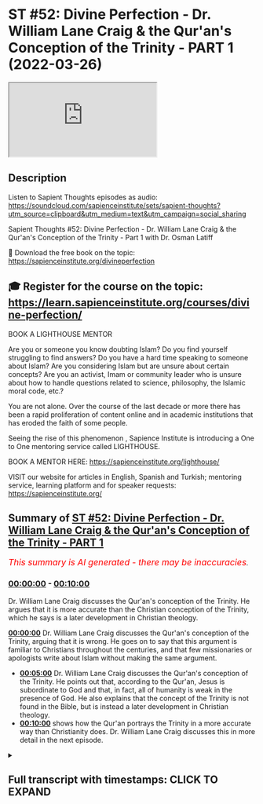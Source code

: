 # ST #52: Divine Perfection - Dr. William Lane Craig & the Qur'an's Conception of the Trinity - PART 1 (2022-03-26)

<iframe loading='lazy' src='https://www.youtube.com/embed/2a3SWU35qxo'></iframe>

## Description

Listen to Sapient Thoughts episodes as audio: https://soundcloud.com/sapienceinstitute/sets/sapient-thoughts?utm_source=clipboard&utm_medium=text&utm_campaign=social_sharing

Sapient Thoughts #52: Divine Perfection - Dr. William Lane Craig & the Qur'an's Conception of the Trinity - Part 1 with Dr. Osman Latiff

📖 Download the free book on the topic: https://sapienceinstitute.org/divineperfection

🎓 Register for the course on the topic: https://learn.sapienceinstitute.org/courses/divine-perfection/
----
BOOK A LIGHTHOUSE MENTOR

Are you or someone you know doubting Islam? Do you find yourself struggling to find answers?  Do you have a hard time speaking to someone about Islam?  Are you considering Islam but are unsure about certain concepts?  Are you an activist, Imam or community leader who is unsure about how to handle questions related to science, philosophy, the Islamic moral code, etc.?

You are not alone.  Over the course of the last decade or more there has been a rapid proliferation of content online and in academic institutions that has eroded the faith of some people.

Seeing the rise of  this phenomenon , Sapience Institute is introducing a One to One mentoring service called LIGHTHOUSE.

BOOK A MENTOR HERE: https://sapienceinstitute.org/lighthouse/

VISIT our website for articles in English, Spanish and Turkish; mentoring service, learning platform and for speaker requests: https://sapienceinstitute.org/

## Summary of [ST #52: Divine Perfection - Dr. William Lane Craig & the Qur'an's Conception of the Trinity - PART 1](https://www.youtube.com/watch?v=2a3SWU35qxo)


*<span style="color:red; font-size:125%">This summary is AI generated - there may be inaccuracies</span>. [](/)*

### [00:00:00](https://www.youtube.com/watch?v=2a3SWU35qxo&t=0) - [00:10:00](https://www.youtube.com/watch?v=2a3SWU35qxo&t=600)

 Dr. William Lane Craig discusses the Qur'an's conception of the Trinity. He argues that it is more accurate than the Christian conception of the Trinity, which he says is a later development in Christian theology.

**[00:00:00](https://www.youtube.com/watch?v=2a3SWU35qxo&t=0)**  Dr. William Lane Craig discusses the Qur'an's conception of the Trinity, arguing that it is wrong. He goes on to say that this argument is familiar to Christians throughout the centuries, and that few missionaries or apologists write about Islam without making the same argument.
* **[00:05:00](https://www.youtube.com/watch?v=2a3SWU35qxo&t=300)**  Dr. William Lane Craig discusses the Qur'an's conception of the Trinity. He points out that, according to the Qur'an, Jesus is subordinate to God and that, in fact, all of humanity is weak in the presence of God. He also explains that the concept of the Trinity is not found in the Bible, but is instead a later development in Christian theology.
* **[00:10:00](https://www.youtube.com/watch?v=2a3SWU35qxo&t=600)**  shows how the Qur'an portrays the Trinity in a more accurate way than Christianity does. Dr. William Lane Craig discusses this in more detail in the next episode.

<details><summary><h2>Full transcript with timestamps: CLICK TO EXPAND</h2></summary>

[0:00:11](https://youtu.be/2a3SWU35qxo?t=11) now of course we're going through my  
[0:00:13](https://youtu.be/2a3SWU35qxo?t=13) book  
[0:00:14](https://youtu.be/2a3SWU35qxo?t=14) divine perfection christianity and islam  
[0:00:16](https://youtu.be/2a3SWU35qxo?t=16) on sin and salvation published this year  
[0:00:18](https://youtu.be/2a3SWU35qxo?t=18) by sapience institute the book as we  
[0:00:20](https://youtu.be/2a3SWU35qxo?t=20) said before is a response primarily to  
[0:00:24](https://youtu.be/2a3SWU35qxo?t=24) dr william craig in his arguments  
[0:00:26](https://youtu.be/2a3SWU35qxo?t=26) against islamic theism but also it  
[0:00:28](https://youtu.be/2a3SWU35qxo?t=28) covers the writings and the works and  
[0:00:31](https://youtu.be/2a3SWU35qxo?t=31) the arguments made by other christian  
[0:00:34](https://youtu.be/2a3SWU35qxo?t=34) apologists and missionaries and  
[0:00:36](https://youtu.be/2a3SWU35qxo?t=36) evangelists as well including people  
[0:00:38](https://youtu.be/2a3SWU35qxo?t=38) like samuel zwiemer people going all the  
[0:00:40](https://youtu.be/2a3SWU35qxo?t=40) way back to john of damascus thomas  
[0:00:42](https://youtu.be/2a3SWU35qxo?t=42) aquinas billy siekhon and so many others  
[0:00:45](https://youtu.be/2a3SWU35qxo?t=45) as well james langford and so many  
[0:00:47](https://youtu.be/2a3SWU35qxo?t=47) others as well  
[0:00:49](https://youtu.be/2a3SWU35qxo?t=49) we spoke last time about the basic  
[0:00:50](https://youtu.be/2a3SWU35qxo?t=50) introduction behind the book what does  
[0:00:52](https://youtu.be/2a3SWU35qxo?t=52) the book in fact cover why why the book  
[0:00:54](https://youtu.be/2a3SWU35qxo?t=54) in the first place the book is an  
[0:00:56](https://youtu.be/2a3SWU35qxo?t=56) islamic response to clarify the the  
[0:00:59](https://youtu.be/2a3SWU35qxo?t=59) misguiding uh  
[0:01:01](https://youtu.be/2a3SWU35qxo?t=61) accusations about islam made by dr  
[0:01:04](https://youtu.be/2a3SWU35qxo?t=64) william lane craig and others and  
[0:01:06](https://youtu.be/2a3SWU35qxo?t=66) setting the record straight really what  
[0:01:08](https://youtu.be/2a3SWU35qxo?t=68) does the quran really say about these  
[0:01:09](https://youtu.be/2a3SWU35qxo?t=69) things that they claim that it says  
[0:01:12](https://youtu.be/2a3SWU35qxo?t=72) now the first the first argument i'm  
[0:01:14](https://youtu.be/2a3SWU35qxo?t=74) going to make in fact as a response to  
[0:01:16](https://youtu.be/2a3SWU35qxo?t=76) craig is is the first argument that he  
[0:01:18](https://youtu.be/2a3SWU35qxo?t=78) makes himself on his article about the  
[0:01:21](https://youtu.be/2a3SWU35qxo?t=81) concept of god in islam and another one  
[0:01:24](https://youtu.be/2a3SWU35qxo?t=84) called do muslims christians worship the  
[0:01:25](https://youtu.be/2a3SWU35qxo?t=85) same god in his website from his website  
[0:01:27](https://youtu.be/2a3SWU35qxo?t=87) called a reasonable faith and that is  
[0:01:29](https://youtu.be/2a3SWU35qxo?t=89) about the omniscience of of god the  
[0:01:32](https://youtu.be/2a3SWU35qxo?t=92) all-knowing nature of god  
[0:01:34](https://youtu.be/2a3SWU35qxo?t=94) christians have for centuries this  
[0:01:37](https://youtu.be/2a3SWU35qxo?t=97) argument is really important for all of  
[0:01:39](https://youtu.be/2a3SWU35qxo?t=99) us to understand  
[0:01:40](https://youtu.be/2a3SWU35qxo?t=100) christians for for centuries have made  
[0:01:42](https://youtu.be/2a3SWU35qxo?t=102) this argument that the quranic  
[0:01:44](https://youtu.be/2a3SWU35qxo?t=104) conception of the trinity is wrong  
[0:01:48](https://youtu.be/2a3SWU35qxo?t=108) who makes this john of damascus from the  
[0:01:51](https://youtu.be/2a3SWU35qxo?t=111) from early islam this is going back  
[0:01:53](https://youtu.be/2a3SWU35qxo?t=113) almost two thousand years makes this  
[0:01:55](https://youtu.be/2a3SWU35qxo?t=115) argument is far predating william lane  
[0:01:58](https://youtu.be/2a3SWU35qxo?t=118) craig and throughout the centuries they  
[0:02:00](https://youtu.be/2a3SWU35qxo?t=120) built upon that same argument the  
[0:02:02](https://youtu.be/2a3SWU35qxo?t=122) quranic outline of the trinity is wrong  
[0:02:05](https://youtu.be/2a3SWU35qxo?t=125) in fact it's hard pressed to find a  
[0:02:07](https://youtu.be/2a3SWU35qxo?t=127) missionary who doesn't in fact say that  
[0:02:09](https://youtu.be/2a3SWU35qxo?t=129) it's hard for a press to find a  
[0:02:11](https://youtu.be/2a3SWU35qxo?t=131) missionary or an evangelist or a  
[0:02:14](https://youtu.be/2a3SWU35qxo?t=134) christian you know  
[0:02:16](https://youtu.be/2a3SWU35qxo?t=136) apolog apologist who's writing on islam  
[0:02:18](https://youtu.be/2a3SWU35qxo?t=138) in the quran who doesn't make that  
[0:02:20](https://youtu.be/2a3SWU35qxo?t=140) argument so it's more more necessary for  
[0:02:22](https://youtu.be/2a3SWU35qxo?t=142) us therefore to clarify the truth about  
[0:02:24](https://youtu.be/2a3SWU35qxo?t=144) this matter to know of it to be sure of  
[0:02:26](https://youtu.be/2a3SWU35qxo?t=146) it and to see where the christians make  
[0:02:28](https://youtu.be/2a3SWU35qxo?t=148) their mistake and let's start therefore  
[0:02:31](https://youtu.be/2a3SWU35qxo?t=151) in the name of allah the most merciful  
[0:02:33](https://youtu.be/2a3SWU35qxo?t=153) the most compassionate now this is the  
[0:02:35](https://youtu.be/2a3SWU35qxo?t=155) argument william lane craig quotes from  
[0:02:38](https://youtu.be/2a3SWU35qxo?t=158) the quran from chapter 5 verse 1 1 6.  
[0:02:42](https://youtu.be/2a3SWU35qxo?t=162) there is a dialogue between jesus  
[0:02:43](https://youtu.be/2a3SWU35qxo?t=163) between isa al-islam isabel maryam the  
[0:02:46](https://youtu.be/2a3SWU35qxo?t=166) son of mary and god himself allah this  
[0:02:49](https://youtu.be/2a3SWU35qxo?t=169) happens of course in the next life and  
[0:02:51](https://youtu.be/2a3SWU35qxo?t=171) in this verse it begins by saying  
[0:02:56](https://youtu.be/2a3SWU35qxo?t=176) when allah says to jesus  
[0:02:59](https://youtu.be/2a3SWU35qxo?t=179) oh jesus the son of mary  
[0:03:02](https://youtu.be/2a3SWU35qxo?t=182) enter  
[0:03:05](https://youtu.be/2a3SWU35qxo?t=185) did you tell people to take you and your  
[0:03:08](https://youtu.be/2a3SWU35qxo?t=188) mother as two deities besides allah now  
[0:03:12](https://youtu.be/2a3SWU35qxo?t=192) notice something  
[0:03:13](https://youtu.be/2a3SWU35qxo?t=193) these verses if you check them yourself  
[0:03:15](https://youtu.be/2a3SWU35qxo?t=195) they go from 116 to 117 118 chapter 5.  
[0:03:20](https://youtu.be/2a3SWU35qxo?t=200) so my book kind of goes through the  
[0:03:23](https://youtu.be/2a3SWU35qxo?t=203) christian literature and i and i try and  
[0:03:25](https://youtu.be/2a3SWU35qxo?t=205) see how are the christians using these  
[0:03:27](https://youtu.be/2a3SWU35qxo?t=207) verses  
[0:03:28](https://youtu.be/2a3SWU35qxo?t=208) and it's very rare almost never  
[0:03:32](https://youtu.be/2a3SWU35qxo?t=212) do christians bother to mention the  
[0:03:34](https://youtu.be/2a3SWU35qxo?t=214) entire dialogue between allah and jesus  
[0:03:37](https://youtu.be/2a3SWU35qxo?t=217) in in this verses in these verses but in  
[0:03:40](https://youtu.be/2a3SWU35qxo?t=220) fact they part quote  
[0:03:43](https://youtu.be/2a3SWU35qxo?t=223) one half of the first verse and he does  
[0:03:46](https://youtu.be/2a3SWU35qxo?t=226) the same thing william lane does the  
[0:03:48](https://youtu.be/2a3SWU35qxo?t=228) same thing uh  
[0:03:50](https://youtu.be/2a3SWU35qxo?t=230) others after him and before him do the  
[0:03:52](https://youtu.be/2a3SWU35qxo?t=232) same thing  
[0:03:53](https://youtu.be/2a3SWU35qxo?t=233) the the part quote that one part of that  
[0:03:55](https://youtu.be/2a3SWU35qxo?t=235) first verse what i've just quoted for  
[0:03:58](https://youtu.be/2a3SWU35qxo?t=238) you for example this part and they say  
[0:04:00](https://youtu.be/2a3SWU35qxo?t=240) based upon this which is a straw man  
[0:04:02](https://youtu.be/2a3SWU35qxo?t=242) argument they say based upon this uh it  
[0:04:04](https://youtu.be/2a3SWU35qxo?t=244) shows that the quran has a conception of  
[0:04:07](https://youtu.be/2a3SWU35qxo?t=247) the trinity whether it's god himself or  
[0:04:09](https://youtu.be/2a3SWU35qxo?t=249) they might identify as the father and  
[0:04:11](https://youtu.be/2a3SWU35qxo?t=251) jesus who they see as a son and mary  
[0:04:14](https://youtu.be/2a3SWU35qxo?t=254) mary is involved here because there's  
[0:04:16](https://youtu.be/2a3SWU35qxo?t=256) two deities besides allah and it seems  
[0:04:18](https://youtu.be/2a3SWU35qxo?t=258) well there's three deities therefore  
[0:04:20](https://youtu.be/2a3SWU35qxo?t=260) maybe it's kind of a three-ness doctrine  
[0:04:23](https://youtu.be/2a3SWU35qxo?t=263) or a trinity doctrine that the quran is  
[0:04:25](https://youtu.be/2a3SWU35qxo?t=265) is shedding light on but i want us to  
[0:04:27](https://youtu.be/2a3SWU35qxo?t=267) look at this very very carefully with a  
[0:04:29](https://youtu.be/2a3SWU35qxo?t=269) lot of new ones with a lot of  
[0:04:30](https://youtu.be/2a3SWU35qxo?t=270) understanding the verse therefore again  
[0:04:32](https://youtu.be/2a3SWU35qxo?t=272) says  
[0:04:33](https://youtu.be/2a3SWU35qxo?t=273) allah says to jesus  
[0:04:38](https://youtu.be/2a3SWU35qxo?t=278) did you tell people to take you and your  
[0:04:41](https://youtu.be/2a3SWU35qxo?t=281) mother as to these cities besides allah  
[0:04:43](https://youtu.be/2a3SWU35qxo?t=283) that's where they stop well we're going  
[0:04:44](https://youtu.be/2a3SWU35qxo?t=284) to carry on going and see what else does  
[0:04:46](https://youtu.be/2a3SWU35qxo?t=286) it say in these verses  
[0:04:48](https://youtu.be/2a3SWU35qxo?t=288) so jesus now responds to god and says to  
[0:04:51](https://youtu.be/2a3SWU35qxo?t=291) god subhana qaali subhanak now subhanak  
[0:04:54](https://youtu.be/2a3SWU35qxo?t=294) is a beautiful reference because subhan  
[0:04:58](https://youtu.be/2a3SWU35qxo?t=298) means that free of all imperfections are  
[0:05:02](https://youtu.be/2a3SWU35qxo?t=302) you and only you o allah  
[0:05:04](https://youtu.be/2a3SWU35qxo?t=304) subhanak  
[0:05:05](https://youtu.be/2a3SWU35qxo?t=305) free of all imperfections are you and  
[0:05:08](https://youtu.be/2a3SWU35qxo?t=308) only you o allah subhanak mayakun ali  
[0:05:11](https://youtu.be/2a3SWU35qxo?t=311) and akul  
[0:05:13](https://youtu.be/2a3SWU35qxo?t=313) i had no right to say what i had no  
[0:05:15](https://youtu.be/2a3SWU35qxo?t=315) right to say  
[0:05:17](https://youtu.be/2a3SWU35qxo?t=317) i had no right to say what had no right  
[0:05:19](https://youtu.be/2a3SWU35qxo?t=319) to i couldn't say what i had no right to  
[0:05:20](https://youtu.be/2a3SWU35qxo?t=320) say he says to allah meaning issa jesus  
[0:05:22](https://youtu.be/2a3SWU35qxo?t=322) is subordinated everybody is subordinate  
[0:05:26](https://youtu.be/2a3SWU35qxo?t=326) everyone is weak in the presence of god  
[0:05:29](https://youtu.be/2a3SWU35qxo?t=329) almighty allah tells us  
[0:05:31](https://youtu.be/2a3SWU35qxo?t=331) or people of civilization or humanity  
[0:05:36](https://youtu.be/2a3SWU35qxo?t=336) all of you are poor  
[0:05:38](https://youtu.be/2a3SWU35qxo?t=338) impoverished weak dependent before allah  
[0:05:41](https://youtu.be/2a3SWU35qxo?t=341) and allah is  
[0:05:42](https://youtu.be/2a3SWU35qxo?t=342) and allah is hamid and allah is rich and  
[0:05:44](https://youtu.be/2a3SWU35qxo?t=344) free of all need and so this jesus  
[0:05:47](https://youtu.be/2a3SWU35qxo?t=347) is the seventh of allah saying to allah  
[0:05:49](https://youtu.be/2a3SWU35qxo?t=349) saying to god glory be to you free of  
[0:05:52](https://youtu.be/2a3SWU35qxo?t=352) all imperfections are you and on you oh  
[0:05:53](https://youtu.be/2a3SWU35qxo?t=353) allah i had no right to say what i had  
[0:05:56](https://youtu.be/2a3SWU35qxo?t=356) no right to say and then he says to  
[0:05:58](https://youtu.be/2a3SWU35qxo?t=358) allah they never quote this by the way  
[0:06:00](https://youtu.be/2a3SWU35qxo?t=360) in kuntu kul tuho  
[0:06:01](https://youtu.be/2a3SWU35qxo?t=361) tahu if i had said it then you would  
[0:06:04](https://youtu.be/2a3SWU35qxo?t=364) have known that i said it if i said it  
[0:06:06](https://youtu.be/2a3SWU35qxo?t=366) then you would have known that i said it  
[0:06:08](https://youtu.be/2a3SWU35qxo?t=368) and they never get this far quoting  
[0:06:10](https://youtu.be/2a3SWU35qxo?t=370) either not william named craig not the  
[0:06:11](https://youtu.be/2a3SWU35qxo?t=371) others either  
[0:06:12](https://youtu.be/2a3SWU35qxo?t=372) if i said it then you would have known  
[0:06:14](https://youtu.be/2a3SWU35qxo?t=374) that i said it  
[0:06:15](https://youtu.be/2a3SWU35qxo?t=375) right  
[0:06:16](https://youtu.be/2a3SWU35qxo?t=376) he says to allah  
[0:06:18](https://youtu.be/2a3SWU35qxo?t=378) ta'ala mafia nfc you know what is within  
[0:06:21](https://youtu.be/2a3SWU35qxo?t=381) me and i don't know what is within you  
[0:06:23](https://youtu.be/2a3SWU35qxo?t=383) and you are  
[0:06:24](https://youtu.be/2a3SWU35qxo?t=384) you are the knower of the unseen allah  
[0:06:26](https://youtu.be/2a3SWU35qxo?t=386) knows all things our epistemic we have  
[0:06:29](https://youtu.be/2a3SWU35qxo?t=389) limitations in understanding anything  
[0:06:32](https://youtu.be/2a3SWU35qxo?t=392) and he says to allah  
[0:06:33](https://youtu.be/2a3SWU35qxo?t=393) if i said it you would have known it  
[0:06:35](https://youtu.be/2a3SWU35qxo?t=395) that i said it and you know all things  
[0:06:37](https://youtu.be/2a3SWU35qxo?t=397) you know what's within me i don't know  
[0:06:38](https://youtu.be/2a3SWU35qxo?t=398) anything about you oh allah and what's  
[0:06:39](https://youtu.be/2a3SWU35qxo?t=399) within you oh allah  
[0:06:41](https://youtu.be/2a3SWU35qxo?t=401) then he says to allah beautifully they  
[0:06:42](https://youtu.be/2a3SWU35qxo?t=402) never get this far by the way either and  
[0:06:43](https://youtu.be/2a3SWU35qxo?t=403) they're quoting and i quote them to show  
[0:06:45](https://youtu.be/2a3SWU35qxo?t=405) you in the book they never get this far  
[0:06:48](https://youtu.be/2a3SWU35qxo?t=408) in quoting right then he says to allah  
[0:06:51](https://youtu.be/2a3SWU35qxo?t=411) he says  
[0:06:54](https://youtu.be/2a3SWU35qxo?t=414) i never said anything to them except  
[0:06:56](https://youtu.be/2a3SWU35qxo?t=416) what you commanded me to tell them how  
[0:06:58](https://youtu.be/2a3SWU35qxo?t=418) powerful is that  
[0:07:00](https://youtu.be/2a3SWU35qxo?t=420) right how powerful is that i never said  
[0:07:01](https://youtu.be/2a3SWU35qxo?t=421) anything except what he commanded me to  
[0:07:02](https://youtu.be/2a3SWU35qxo?t=422) tell them  
[0:07:03](https://youtu.be/2a3SWU35qxo?t=423) he says and when i uh which was what an  
[0:07:06](https://youtu.be/2a3SWU35qxo?t=426) allah arab  
[0:07:07](https://youtu.be/2a3SWU35qxo?t=427) to worship allah my lord and your lord  
[0:07:09](https://youtu.be/2a3SWU35qxo?t=429) that is the that is the quranic message  
[0:07:12](https://youtu.be/2a3SWU35qxo?t=432) of all the prophets of allah including  
[0:07:15](https://youtu.be/2a3SWU35qxo?t=435) jesus the son of mary worship god my  
[0:07:18](https://youtu.be/2a3SWU35qxo?t=438) lord and your lord that is the most  
[0:07:20](https://youtu.be/2a3SWU35qxo?t=440) plain truth of even  
[0:07:22](https://youtu.be/2a3SWU35qxo?t=442) even those words you might look at as  
[0:07:24](https://youtu.be/2a3SWU35qxo?t=444) being clear decisive unambiguous  
[0:07:26](https://youtu.be/2a3SWU35qxo?t=446) unequivocal words from the bible are  
[0:07:28](https://youtu.be/2a3SWU35qxo?t=448) saying that from the words of jesus that  
[0:07:30](https://youtu.be/2a3SWU35qxo?t=450) jesus says you know is my lord and jesus  
[0:07:33](https://youtu.be/2a3SWU35qxo?t=453) god is my lord and your lord and that's  
[0:07:35](https://youtu.be/2a3SWU35qxo?t=455) allah is saying that in the quran that's  
[0:07:36](https://youtu.be/2a3SWU35qxo?t=456) what jesus told his people worship allah  
[0:07:39](https://youtu.be/2a3SWU35qxo?t=459) my lord and your lord and then he says  
[0:07:41](https://youtu.be/2a3SWU35qxo?t=461) to them then he says to allah welcome to  
[0:07:44](https://youtu.be/2a3SWU35qxo?t=464) alaihim shahidah madhum tufihim and when  
[0:07:47](https://youtu.be/2a3SWU35qxo?t=467) i was with them i was a watcher over  
[0:07:49](https://youtu.be/2a3SWU35qxo?t=469) them a witness over them  
[0:07:51](https://youtu.be/2a3SWU35qxo?t=471) to a faith in me but when you raised me  
[0:07:53](https://youtu.be/2a3SWU35qxo?t=473) and took me  
[0:07:54](https://youtu.be/2a3SWU35qxo?t=474) you were the watcher and the witness  
[0:07:56](https://youtu.be/2a3SWU35qxo?t=476) over them which means something really  
[0:07:59](https://youtu.be/2a3SWU35qxo?t=479) beautifully profound here  
[0:08:01](https://youtu.be/2a3SWU35qxo?t=481) that islam is saying therefore that when  
[0:08:02](https://youtu.be/2a3SWU35qxo?t=482) i was with my people everything was fine  
[0:08:05](https://youtu.be/2a3SWU35qxo?t=485) everyone believed in things that were  
[0:08:07](https://youtu.be/2a3SWU35qxo?t=487) fine because i was a watcher over them  
[0:08:09](https://youtu.be/2a3SWU35qxo?t=489) but when i went  
[0:08:11](https://youtu.be/2a3SWU35qxo?t=491) then i can't be held accountable for  
[0:08:13](https://youtu.be/2a3SWU35qxo?t=493) what they did after me even doing things  
[0:08:16](https://youtu.be/2a3SWU35qxo?t=496) in my name that i can't be held  
[0:08:18](https://youtu.be/2a3SWU35qxo?t=498) responsible for that because that  
[0:08:19](https://youtu.be/2a3SWU35qxo?t=499) happened after me and you're going to  
[0:08:21](https://youtu.be/2a3SWU35qxo?t=501) see in shoreline in a moment as we go  
[0:08:23](https://youtu.be/2a3SWU35qxo?t=503) through this very closely how they  
[0:08:26](https://youtu.be/2a3SWU35qxo?t=506) constructed things after him that was  
[0:08:28](https://youtu.be/2a3SWU35qxo?t=508) not represented by him in his own time  
[0:08:31](https://youtu.be/2a3SWU35qxo?t=511) so he says to allah you were the watcher  
[0:08:33](https://youtu.be/2a3SWU35qxo?t=513) over them and he said then he says to  
[0:08:35](https://youtu.be/2a3SWU35qxo?t=515) allah and they never quote this forever  
[0:08:37](https://youtu.be/2a3SWU35qxo?t=517) by the way ever almost hardly ever  
[0:08:39](https://youtu.be/2a3SWU35qxo?t=519) you're gonna find a christian missionary  
[0:08:41](https://youtu.be/2a3SWU35qxo?t=521) quoting this much of the dialogue  
[0:08:42](https://youtu.be/2a3SWU35qxo?t=522) between jesus and and god in these  
[0:08:44](https://youtu.be/2a3SWU35qxo?t=524) verses they'll stop at the first half of  
[0:08:46](https://youtu.be/2a3SWU35qxo?t=526) that first verse and they'll keep  
[0:08:48](https://youtu.be/2a3SWU35qxo?t=528) copying and pasting their their their  
[0:08:50](https://youtu.be/2a3SWU35qxo?t=530) others who do the same thing and  
[0:08:52](https://youtu.be/2a3SWU35qxo?t=532) therefore they're left with this false  
[0:08:54](https://youtu.be/2a3SWU35qxo?t=534) impression of what the quran truly is  
[0:08:55](https://youtu.be/2a3SWU35qxo?t=535) saying about the about this or  
[0:08:57](https://youtu.be/2a3SWU35qxo?t=537) supposedly saying about the concept of  
[0:08:59](https://youtu.be/2a3SWU35qxo?t=539) the trinity in these verses and it  
[0:09:02](https://youtu.be/2a3SWU35qxo?t=542) doesn't end there then he says to allah  
[0:09:04](https://youtu.be/2a3SWU35qxo?t=544) at the end of all of this and he says to  
[0:09:06](https://youtu.be/2a3SWU35qxo?t=546) allah  
[0:09:12](https://youtu.be/2a3SWU35qxo?t=552) and that's where it ends on verse 118.  
[0:09:14](https://youtu.be/2a3SWU35qxo?t=554) he says that if you punish them then  
[0:09:17](https://youtu.be/2a3SWU35qxo?t=557) they're your servants and if you forgive  
[0:09:19](https://youtu.be/2a3SWU35qxo?t=559) them then you are the most aziz and  
[0:09:22](https://youtu.be/2a3SWU35qxo?t=562) hakeem the most mighty and the most wise  
[0:09:24](https://youtu.be/2a3SWU35qxo?t=564) again if you forgive them they're your  
[0:09:26](https://youtu.be/2a3SWU35qxo?t=566) servants if you forgive them then you  
[0:09:28](https://youtu.be/2a3SWU35qxo?t=568) are the most mighty and the most wise  
[0:09:30](https://youtu.be/2a3SWU35qxo?t=570) noted it's not jesus in any capacity to  
[0:09:32](https://youtu.be/2a3SWU35qxo?t=572) forgive anybody it is up to god to  
[0:09:35](https://youtu.be/2a3SWU35qxo?t=575) forgive or not to forgive and notice it  
[0:09:37](https://youtu.be/2a3SWU35qxo?t=577) doesn't say that you are the most  
[0:09:39](https://youtu.be/2a3SWU35qxo?t=579) forgiving and the most merciful hair in  
[0:09:41](https://youtu.be/2a3SWU35qxo?t=581) these verses because god is angry with  
[0:09:43](https://youtu.be/2a3SWU35qxo?t=583) those people on that day right because  
[0:09:45](https://youtu.be/2a3SWU35qxo?t=585) they've committed blasphemy in his name  
[0:09:48](https://youtu.be/2a3SWU35qxo?t=588) right now this is a full set of verses  
[0:09:51](https://youtu.be/2a3SWU35qxo?t=591) now based upon these verses you see many  
[0:09:54](https://youtu.be/2a3SWU35qxo?t=594) many truths that are coming out number  
[0:09:56](https://youtu.be/2a3SWU35qxo?t=596) one it is jesus subordinate speaking to  
[0:09:58](https://youtu.be/2a3SWU35qxo?t=598) god it is god questioning jesus did you  
[0:10:00](https://youtu.be/2a3SWU35qxo?t=600) say this about uh you know about to  
[0:10:04](https://youtu.be/2a3SWU35qxo?t=604) people to worship you and your mother as  
[0:10:06](https://youtu.be/2a3SWU35qxo?t=606) to deities but the first thing to focus  
[0:10:08](https://youtu.be/2a3SWU35qxo?t=608) on is this this is point number one in  
[0:10:10](https://youtu.be/2a3SWU35qxo?t=610) fact let's leave point number one to the  
[0:10:12](https://youtu.be/2a3SWU35qxo?t=612) next episode and we're gonna unpack this  
[0:10:14](https://youtu.be/2a3SWU35qxo?t=614) entire set of verses to show therefore  
[0:10:17](https://youtu.be/2a3SWU35qxo?t=617) that the christians make an inaccurate a  
[0:10:20](https://youtu.be/2a3SWU35qxo?t=620) wrong grossly inaccurate claim about the  
[0:10:22](https://youtu.be/2a3SWU35qxo?t=622) quran and about the beautiful attributes  
[0:10:24](https://youtu.be/2a3SWU35qxo?t=624) of allah being all-knowing and you will  
[0:10:26](https://youtu.be/2a3SWU35qxo?t=626) see therefore how the quranic  
[0:10:28](https://youtu.be/2a3SWU35qxo?t=628) representation represents the truth of  
[0:10:30](https://youtu.be/2a3SWU35qxo?t=630) the deviation and the errors of our  
[0:10:31](https://youtu.be/2a3SWU35qxo?t=631) christian  
[0:10:32](https://youtu.be/2a3SWU35qxo?t=632) friends jazakum al-qaeda  
</details>
